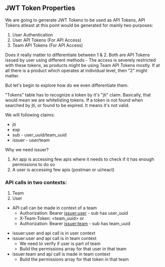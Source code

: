 ## JWT Token Properties

We are going to generate JWT Tokens to be used as API Tokens, API Tokens atleast at this point would be generated for mainly two purposes:

1. User Authentication
2. User API Tokens (For API Access)
3. Team API Tokens (For API Access)

Does it really matter to differentiate between 1 & 2. Both are API Tokens issued by user using different methods - The access is severely restricted with these tokens, as products might be using Team API Tokens mostly. If at all there is a product which operates at individual level, then "2" might matter.

But let's begin to explore how do we even differentiate them.

"Tokens" table has to recognize a token by it's "jti" claim. Basically, that would mean we are whitelisting tokens. If a token is not found when searched by jti, or found to be expired. It means it's not valid.

We will following claims:

- jti
- exp
- sub - user_uuid/team_uuid
- issuer - user/team

Why we need issuer?

1. An app is accessing few apis where it needs to check if it has enough permissions to do so
2. A user is accessing few apis (postman or ui/react) 


### API calls in two contexts:

1. Team
2. User

- API call can be made in context of a team
   - Authorization: Bearer <issuer:user> - sub has user_uuid
   - X-Team-Token: <team_uuid>
    or
   - Authorization: Bearer <issuer:team> - sub has team_uuid

* issuer:user and api call is in user context
* issuer:user and api call is in team context
   - We need to verify if user is part of team
   - Build the permissions array for that user in that team
* issuer:team and api call is made in team context
   - Build the permissions array for that token in that team
